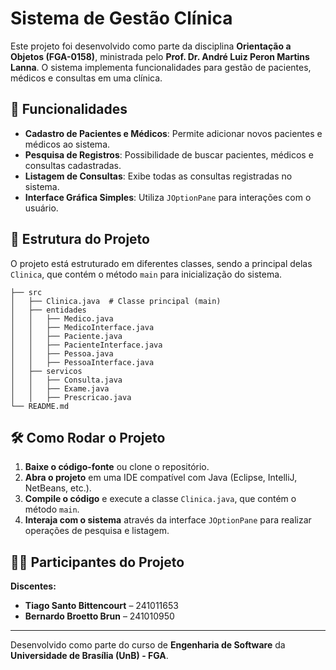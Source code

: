 # Sistema de Gestão Clínica

Este projeto foi desenvolvido como parte da disciplina **Orientação a Objetos (FGA-0158)**, ministrada pelo **Prof. Dr. André Luiz Peron Martins Lanna**. O sistema implementa funcionalidades para gestão de pacientes, médicos e consultas em uma clínica.

## 🚀 Funcionalidades

- **Cadastro de Pacientes e Médicos**: Permite adicionar novos pacientes e médicos ao sistema.
- **Pesquisa de Registros**: Possibilidade de buscar pacientes, médicos e consultas cadastradas.
- **Listagem de Consultas**: Exibe todas as consultas registradas no sistema.
- **Interface Gráfica Simples**: Utiliza `JOptionPane` para interações com o usuário.

## 📂 Estrutura do Projeto

O projeto está estruturado em diferentes classes, sendo a principal delas `Clinica`, que contém o método `main` para inicialização do sistema.

```
├── src  
│   ├── Clinica.java  # Classe principal (main)  
│   ├── entidades  
│   │   ├── Medico.java  
│   │   ├── MedicoInterface.java  
│   │   ├── Paciente.java  
│   │   ├── PacienteInterface.java  
│   │   ├── Pessoa.java  
│   │   ├── PessoaInterface.java  
│   ├── servicos  
│   │   ├── Consulta.java  
│   │   ├── Exame.java  
│   │   ├── Prescricao.java  
└── README.md  
```

## 🛠️ Como Rodar o Projeto

1. **Baixe o código-fonte** ou clone o repositório.
2. **Abra o projeto** em uma IDE compatível com Java (Eclipse, IntelliJ, NetBeans, etc.).
3. **Compile o código** e execute a classe `Clinica.java`, que contém o método `main`.
4. **Interaja com o sistema** através da interface `JOptionPane` para realizar operações de pesquisa e listagem.

## 👨‍💻 Participantes do Projeto

**Discentes:**
- **Tiago Santo Bittencourt** – 241011653
- **Bernardo Broetto Brun** – 241010950

---
Desenvolvido como parte do curso de **Engenharia de Software** da **Universidade de Brasília (UnB) - FGA**.

